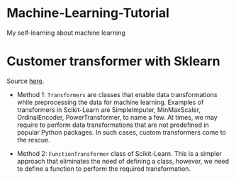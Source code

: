 # Machine-Learning-Tutorial
My self-learning about machine learning

# Customer transformer with Sklearn
Source [here](https://towardsdatascience.com/creating-custom-transformers-using-scikit-learn-5f9db7d7fdb5).

- Method 1:
`Transformers` are classes that enable data transformations while preprocessing the data for machine learning. Examples of transformers in Scikit-Learn are SimpleImputer, MinMaxScaler, OrdinalEncoder, PowerTransformer, to name a few. At times, we may require to perform data transformations that are not predefined in popular Python packages. In such cases, custom transformers come to the rescue.

- Method 2:
`FunctionTransformer` class of Scikit-Learn. This is a simpler approach that eliminates the need of defining a class, however, we need to define a function to perform the required transformation.